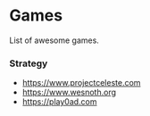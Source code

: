 
# Games

List of awesome games.

### Strategy

* https://www.projectceleste.com
* https://www.wesnoth.org
* https://play0ad.com


